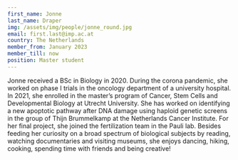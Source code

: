 ```yaml
---
first_name: Jonne
last_name: Draper
img: /assets/img/people/jonne_round.jpg
email: first.last@imp.ac.at
country: The Netherlands
member_from: January 2023
member_till: now
position: Master student
---
```

Jonne received a BSc in Biology in 2020. During the corona pandemic, she worked on phase I trials in the oncology department of a university hospital. In 2021, she enrolled in the master’s program of Cancer, Stem Cells and Developmental Biology at Utrecht University. She has worked on identifying a new apoptotic pathway after DNA damage using haploid genetic screens in the group of Thijn Brummelkamp at the Netherlands Cancer Institute. For her final project, she joined the fertilization team in the Pauli lab. Besides feeding her curiosity on a broad spectrum of biological subjects by reading, watching documentaries and visiting museums, she enjoys dancing, hiking, cooking, spending time with friends and being creative!  
